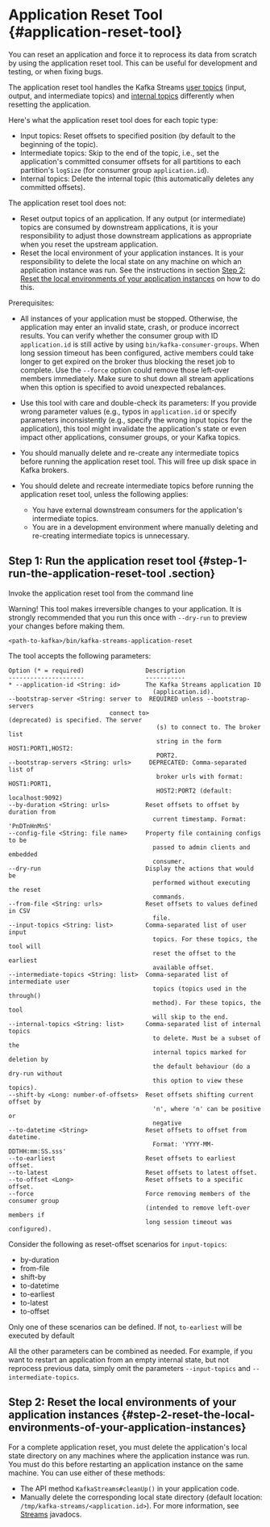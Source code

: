 # Application Reset Tool {#application-reset-tool}

You can reset an application and force it to reprocess its data from
scratch by using the application reset tool. This can be useful for
development and testing, or when fixing bugs.

The application reset tool handles the Kafka Streams 
[user topics](manage-topics.html#streams-developer-guide-topics-user) 
(input, output, and intermediate topics) and 
[internal topics](manage-topics.html#streams-developer-guide-topics-internal) 
differently when resetting the application.

Here's what the application reset tool does for each topic type:

-   Input topics: Reset offsets to specified position (by default to the
    beginning of the topic).
-   Intermediate topics: Skip to the end of the topic, i.e., set the
    application's committed consumer offsets for all partitions to each
    partition's `logSize` (for consumer group `application.id`).
-   Internal topics: Delete the internal topic (this automatically
    deletes any committed offsets).

The application reset tool does not:

-   Reset output topics of an application. If any output (or
    intermediate) topics are consumed by downstream applications, it is
    your responsibility to adjust those downstream applications as
    appropriate when you reset the upstream application.
-   Reset the local environment of your application instances. It is
    your responsibility to delete the local state on any machine on
    which an application instance was run. See the instructions in
    section [Step 2: Reset the local environments of your application instances](#streams-developer-guide-reset-local-environment) on how to do this.

Prerequisites:

-   All instances of your application must be stopped. Otherwise,
    the application may enter an invalid state, crash, or produce
    incorrect results. You can verify whether the consumer group
    with ID `application.id` is still
    active by using `bin/kafka-consumer-groups`. 
    When long session timeout has been configured,
    active members could take longer to get expired on the broker
    thus blocking the reset job to complete. Use the
    `--force` option could remove those
    left-over members immediately. Make sure to shut down all stream
    applications when this option is specified to avoid unexpected
    rebalances.

-   Use this tool with care and double-check its parameters: If you
    provide wrong parameter values (e.g., typos in
    `application.id` or specify
    parameters inconsistently (e.g., specify the wrong input topics
    for the application), this tool might invalidate the
    application's state or even impact other applications, consumer
    groups, or your Kafka topics.

-   You should manually delete and re-create any intermediate topics
    before running the application reset tool. This will free up
    disk space in Kafka brokers.

-   You should delete and recreate intermediate topics before
    running the application reset tool, unless the following
    applies:

    -   You have external downstream consumers for the
        application's intermediate topics.
    -   You are in a development environment where manually
        deleting and re-creating intermediate topics is
        unnecessary.


## Step 1: Run the application reset tool {#step-1-run-the-application-reset-tool .section}

Invoke the application reset tool from the command line

Warning! This tool makes irreversible changes to your application. It is
strongly recommended that you run this once with `--dry-run` to preview your changes before making them.

``` line-numbers
<path-to-kafka>/bin/kafka-streams-application-reset
```

The tool accepts the following parameters:

``` line-numbers
Option (* = required)                 Description
---------------------                 -----------
* --application-id <String: id>       The Kafka Streams application ID
                                        (application.id).
--bootstrap-server <String: server to  REQUIRED unless --bootstrap-servers
                            connect to>                            (deprecated) is specified. The server
                                         (s) to connect to. The broker list
                                         string in the form HOST1:PORT1,HOST2:
                                         PORT2.
--bootstrap-servers <String: urls>     DEPRECATED: Comma-separated list of
                                         broker urls with format: HOST1:PORT1,
                                         HOST2:PORT2 (default: localhost:9092)
--by-duration <String: urls>          Reset offsets to offset by duration from
                                        current timestamp. Format: 'PnDTnHnMnS'
--config-file <String: file name>     Property file containing configs to be
                                        passed to admin clients and embedded
                                        consumer.
--dry-run                             Display the actions that would be
                                        performed without executing the reset
                                        commands.
--from-file <String: urls>            Reset offsets to values defined in CSV
                                        file.
--input-topics <String: list>         Comma-separated list of user input
                                        topics. For these topics, the tool will
                                        reset the offset to the earliest
                                        available offset.
--intermediate-topics <String: list>  Comma-separated list of intermediate user
                                        topics (topics used in the through()
                                        method). For these topics, the tool
                                        will skip to the end.
--internal-topics <String: list>      Comma-separated list of internal topics
                                        to delete. Must be a subset of the
                                        internal topics marked for deletion by
                                        the default behaviour (do a dry-run without
                                        this option to view these topics).
--shift-by <Long: number-of-offsets>  Reset offsets shifting current offset by
                                        'n', where 'n' can be positive or
                                        negative
--to-datetime <String>                Reset offsets to offset from datetime.
                                        Format: 'YYYY-MM-DDTHH:mm:SS.sss'
--to-earliest                         Reset offsets to earliest offset.
--to-latest                           Reset offsets to latest offset.
--to-offset <Long>                    Reset offsets to a specific offset.
--force                               Force removing members of the consumer group
                                      (intended to remove left-over members if
                                      long session timeout was configured).
```

Consider the following as reset-offset scenarios for `input-topics`:

-   by-duration
-   from-file
-   shift-by
-   to-datetime
-   to-earliest
-   to-latest
-   to-offset

Only one of these scenarios can be defined. If not, `to-earliest` will
be executed by default

All the other parameters can be combined as needed. For example, if you
want to restart an application from an empty internal state, but not
reprocess previous data, simply omit the parameters
`--input-topics` and `--intermediate-topics`.

## Step 2: Reset the local environments of your application instances {#step-2-reset-the-local-environments-of-your-application-instances}

For a complete application reset, you must delete the application's
local state directory on any machines where the application instance was
run. You must do this before restarting an application instance on the
same machine. You can use either of these methods:

-   The API method `KafkaStreams#cleanUp()`
    in your application code.
-   Manually delete the corresponding local state directory (default
    location: `/tmp/kafka-streams/<application.id>`). For more information, see
    [Streams](/%7B%7Bversion%7D%7D/javadoc/org/apache/kafka/streams/StreamsConfig.html#STATE_DIR_CONFIG)
    javadocs.
